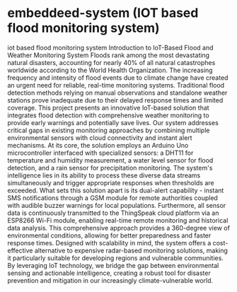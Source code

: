 # embeddeed-system (IOT based flood monitoring system)
iot based flood monitoring system
Introduction to IoT-Based Flood and Weather Monitoring System 
Floods rank among the most devastating natural disasters, accounting for nearly 40% of all natural catastrophes worldwide according to the World Health Organization. The increasing frequency and intensity of flood events due to climate change have created an urgent need for reliable, real-time monitoring systems. Traditional flood detection methods relying on manual observations and standalone weather stations prove inadequate due to their delayed response times and limited coverage. This project presents an innovative IoT-based solution that integrates flood detection with comprehensive weather monitoring to provide early warnings and potentially save lives.
Our system addresses critical gaps in existing monitoring approaches by combining multiple environmental sensors with cloud connectivity and instant alert mechanisms. At its core, the solution employs an Arduino Uno microcontroller interfaced with specialized sensors: a DHT11 for temperature and humidity measurement, a water level sensor for flood detection, and a rain sensor for precipitation monitoring. The system's intelligence lies in its ability to process these diverse data streams simultaneously and trigger appropriate responses when thresholds are exceeded.
What sets this solution apart is its dual-alert capability - instant SMS notifications through a GSM module for remote authorities coupled with audible buzzer warnings for local populations. Furthermore, all sensor data is continuously transmitted to the ThingSpeak cloud platform via an ESP8266 Wi-Fi module, enabling real-time remote monitoring and historical data analysis. This comprehensive approach provides a 360-degree view of environmental conditions, allowing for better preparedness and faster response times.
Designed with scalability in mind, the system offers a cost-effective alternative to expensive radar-based monitoring solutions, making it particularly suitable for developing regions and vulnerable communities. By leveraging IoT technology, we bridge the gap between environmental sensing and actionable intelligence, creating a robust tool for disaster prevention and mitigation in our increasingly climate-vulnerable world.

